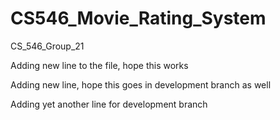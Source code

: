 # CS546_Movie_Rating_System
CS_546_Group_21

Adding new line to the file, hope this works

Adding new line, hope this goes in development branch as well

Adding yet another line for development branch
